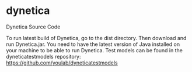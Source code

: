 dynetica
========

Dynetica Source Code

To run latest build of Dynetica, go to the dist directory.
Then download and run Dynetica.jar. You need to have the latest version of Java installed on your machine to be able to run Dynetica.
Test models can be found in the dyneticatestmodels repository: https://github.com/youlab/dyneticatestmodels
